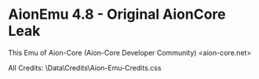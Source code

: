 # AionEmu 4.8 - Original AionCore Leak

This Emu of Aion-Core (Aion-Core Developer Community) <aion-core.net>

All Credits: \Data\Credits\Aion-Emu-Credits.css